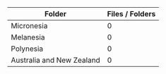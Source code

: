 | Folder                    |   Files / Folders |
|---------------------------|-------------------|
| Micronesia                |                 0 |
| Melanesia                 |                 0 |
| Polynesia                 |                 0 |
| Australia and New Zealand |                 0 |
